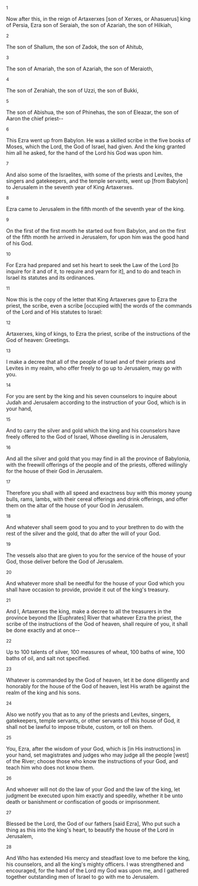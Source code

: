 <sup>1</sup> 

Now after this, in the reign of Artaxerxes [son of Xerxes, or Ahasuerus] king of Persia, Ezra son of Seraiah, the son of Azariah, the son of Hilkiah, 

<sup>2</sup> 

The son of Shallum, the son of Zadok, the son of Ahitub, 

<sup>3</sup> 

The son of Amariah, the son of Azariah, the son of Meraioth, 

<sup>4</sup> 

The son of Zerahiah, the son of Uzzi, the son of Bukki, 

<sup>5</sup> 

The son of Abishua, the son of Phinehas, the son of Eleazar, the son of Aaron the chief priest-- 

<sup>6</sup> 

This Ezra went up from Babylon. He was a skilled scribe in the five books of Moses, which the Lord, the God of Israel, had given. And the king granted him all he asked, for the hand of the Lord his God was upon him. 

<sup>7</sup> 

And also some of the Israelites, with some of the priests and Levites, the singers and gatekeepers, and the temple servants, went up [from Babylon] to Jerusalem in the seventh year of King Artaxerxes. 

<sup>8</sup> 

Ezra came to Jerusalem in the fifth month of the seventh year of the king. 

<sup>9</sup> 

On the first of the first month he started out from Babylon, and on the first of the fifth month he arrived in Jerusalem, for upon him was the good hand of his God. 

<sup>10</sup> 

For Ezra had prepared and set his heart to seek the Law of the Lord [to inquire for it and of it, to require and yearn for it], and to do and teach in Israel its statutes and its ordinances. 

<sup>11</sup> 

Now this is the copy of the letter that King Artaxerxes gave to Ezra the priest, the scribe, even a scribe [occupied with] the words of the commands of the Lord and of His statutes to Israel: 

<sup>12</sup> 

Artaxerxes, king of kings, to Ezra the priest, scribe of the instructions of the God of heaven: Greetings. 

<sup>13</sup> 

I make a decree that all of the people of Israel and of their priests and Levites in my realm, who offer freely to go up to Jerusalem, may go with you. 

<sup>14</sup> 

For you are sent by the king and his seven counselors to inquire about Judah and Jerusalem according to the instruction of your God, which is in your hand, 

<sup>15</sup> 

And to carry the silver and gold which the king and his counselors have freely offered to the God of Israel, Whose dwelling is in Jerusalem, 

<sup>16</sup> 

And all the silver and gold that you may find in all the province of Babylonia, with the freewill offerings of the people and of the priests, offered willingly for the house of their God in Jerusalem. 

<sup>17</sup> 

Therefore you shall with all speed and exactness buy with this money young bulls, rams, lambs, with their cereal offerings and drink offerings, and offer them on the altar of the house of your God in Jerusalem. 

<sup>18</sup> 

And whatever shall seem good to you and to your brethren to do with the rest of the silver and the gold, that do after the will of your God. 

<sup>19</sup> 

The vessels also that are given to you for the service of the house of your God, those deliver before the God of Jerusalem. 

<sup>20</sup> 

And whatever more shall be needful for the house of your God which you shall have occasion to provide, provide it out of the king's treasury. 

<sup>21</sup> 

And I, Artaxerxes the king, make a decree to all the treasurers in the province beyond the [Euphrates] River that whatever Ezra the priest, the scribe of the instructions of the God of heaven, shall require of you, it shall be done exactly and at once-- 

<sup>22</sup> 

Up to 100 talents of silver, 100 measures of wheat, 100 baths of wine, 100 baths of oil, and salt not specified. 

<sup>23</sup> 

Whatever is commanded by the God of heaven, let it be done diligently and honorably for the house of the God of heaven, lest His wrath be against the realm of the king and his sons. 

<sup>24</sup> 

Also we notify you that as to any of the priests and Levites, singers, gatekeepers, temple servants, or other servants of this house of God, it shall not be lawful to impose tribute, custom, or toll on them. 

<sup>25</sup> 

You, Ezra, after the wisdom of your God, which is [in His instructions] in your hand, set magistrates and judges who may judge all the people [west] of the River; choose those who know the instructions of your God, and teach him who does not know them. 

<sup>26</sup> 

And whoever will not do the law of your God and the law of the king, let judgment be executed upon him exactly and speedily, whether it be unto death or banishment or confiscation of goods or imprisonment. 

<sup>27</sup> 

Blessed be the Lord, the God of our fathers [said Ezra], Who put such a thing as this into the king's heart, to beautify the house of the Lord in Jerusalem, 

<sup>28</sup> 

And Who has extended His mercy and steadfast love to me before the king, his counselors, and all the king's mighty officers. I was strengthened and encouraged, for the hand of the Lord my God was upon me, and I gathered together outstanding men of Israel to go with me to Jerusalem.